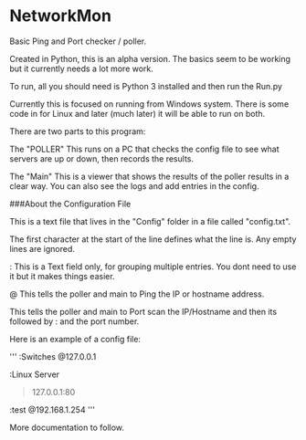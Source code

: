 # NetworkMon
Basic Ping and Port checker / poller.

Created in Python, this is an alpha version. The basics seem to be working but it currently needs a lot more work.

To run, all you should need is Python 3 installed and then run the Run.py

Currently this is focused on running from  Windows system. There is some code in for Linux and later (much later) it will be able to run on both.

There are two parts to this program:

The "POLLER"
This runs on a PC that checks the config file to see what servers are up or down, then records the results.

The "Main"
This is a viewer that shows the results of the poller results in a clear way. You can also see the logs and add entries in the config.

###About the Configuration File

This is a text file that lives in the "Config" folder in a file called "config.txt".

The first character at the start of the line defines what the line is. Any empty lines are ignored.

:
This is a Text field only, for grouping multiple entries. You dont need to use it but it makes things easier.

@
This tells the poller and main to Ping the IP or hostname address.

>
This tells the poller and main to Port scan the IP/Hostname and then its followed by : and the port number.

Here is an example of a config file:

'''
:Switches
@127.0.0.1

:Linux Server
>127.0.0.1:80

:test
@192.168.1.254
'''


More documentation to follow.

